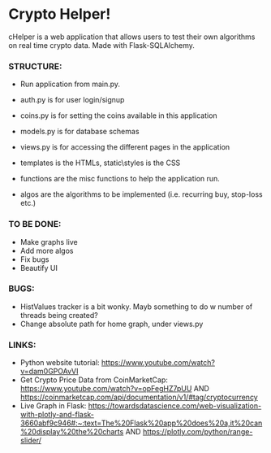 # Crypto Helper!

cHelper is a web application that allows users to test their own algorithms on real time crypto data. Made with Flask-SQLAlchemy.

### STRUCTURE:
- Run application from main.py.

- auth.py is for user login/signup
- coins.py is for setting the coins available in this application
- models.py is for database schemas
- views.py is for accessing the different pages in the application
- templates is the HTMLs, static\styles is the CSS
- functions are the misc functions to help the application run.
- algos are the algorithms to be implemented (i.e. recurring buy, stop-loss etc.)

### TO BE DONE:
- Make graphs live
- Add more algos
- Fix bugs
- Beautify UI

### BUGS:
- HistValues tracker is a bit wonky. Mayb something to do w number of threads being created?
- Change absolute path for home graph, under views.py

### LINKS:
- Python website tutorial: https://www.youtube.com/watch?v=dam0GPOAvVI 
- Get Crypto Price Data from CoinMarketCap: https://www.youtube.com/watch?v=opFegHZ7pUU AND https://coinmarketcap.com/api/documentation/v1/#tag/cryptocurrency
- Live Graph in Flask: https://towardsdatascience.com/web-visualization-with-plotly-and-flask-3660abf9c946#:~:text=The%20Flask%20app%20does%20a,it%20can%20display%20the%20charts AND https://plotly.com/python/range-slider/
